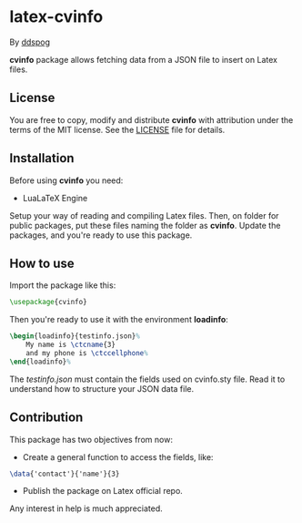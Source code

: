 # latex-cvinfo

By [ddspog](https://github.com/ddspog)

**cvinfo** package allows fetching data from a JSON file to insert on Latex files.

## License

You are free to copy, modify and distribute **cvinfo** with attribution under the terms of the MIT license. See the [LICENSE](https://github.com/ddspog/latex-cvinfo/blob/master/LICENSE) file for details.

## Installation

Before using **cvinfo** you need:

* LuaLaTeX Engine

Setup your way of reading and compiling Latex files. Then, on folder for public packages, put these files naming the folder as **cvinfo**. Update the packages, and you're ready to use this package.

## How to use

Import the package like this:

```latex
\usepackage{cvinfo}
```

Then you're ready to use it with the environment **loadinfo**:

```latex
\begin{loadinfo}{testinfo.json}%
    My name is \ctcname{3}
    and my phone is \ctccellphone%
\end{loadinfo}%
```

The *testinfo.json* must contain the fields used on cvinfo.sty file. Read it to understand how to structure your JSON data file.

## Contribution

This package has two objectives from now:

* Create a general function to access the fields, like:

```latex
\data{'contact'}{'name'}{3}
```

* Publish the package on Latex official repo.

Any interest in help is much appreciated.
